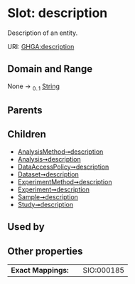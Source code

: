 
# Slot: description


Description of an entity.

URI: [GHGA:description](https://w3id.org/GHGA/description)


## Domain and Range

None &#8594;  <sub>0..1</sub> [String](types/String.md)

## Parents


## Children

 *  [AnalysisMethod➞description](AnalysisMethod_description.md)
 *  [Analysis➞description](Analysis_description.md)
 *  [DataAccessPolicy➞description](DataAccessPolicy_description.md)
 *  [Dataset➞description](Dataset_description.md)
 *  [ExperimentMethod➞description](ExperimentMethod_description.md)
 *  [Experiment➞description](Experiment_description.md)
 *  [Sample➞description](Sample_description.md)
 *  [Study➞description](Study_description.md)

## Used by


## Other properties

|  |  |  |
| --- | --- | --- |
| **Exact Mappings:** | | SIO:000185 |

